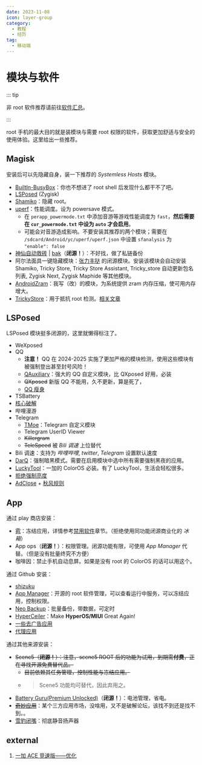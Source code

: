 ```yaml
---
date: 2023-11-08
icon: layer-group
category:
  - 教程
  - 经历
tag:
  - 移动端
---
```


# 模块与软件

::: tip

非 root 软件推荐请前往[软件汇总](../../farraginous/recommend_packages.md#android)。

:::

root 手机的最大目的就是装模块与需要 root 权限的软件，获取更加舒适与安全的使用体验。这里给出一些推荐。

## Magisk

安装后可以先隐藏自身，装一下推荐的 _Systemless Hosts_ 模块。

- [BuiltIn-BusyBox](https://github.com/Magisk-Modules-Alt-Repo/BuiltIn-BusyBox)：你也不想进了 root shell 后发现什么都干不了吧。
- [LSPosed](https://github.com/LSPosed/LSPosed/releases/latest) (Zygisk)
- [Shamiko](https://github.com/LSPosed/LSPosed.github.io/releases)：隐藏 root。
- [uperf](https://github.com/yc9559/uperf)：性能调度。设为 powersave 模式。
  - 在 `perapp_powermode.txt` 中添加音游等游戏性能调度为 `fast`，**然后需要在 `cur_powermode.txt` 中设为 `auto` 才会启用**。
  - 可能会对音游造成影响。不要安装其推荐的两个模块；需要在 `/sdcard/Android/yc/uperf/uperf.json` 中设置 `sfanalysis` 为 `"enable": false`
- [神仙自动救砖](https://wwkh.lanzout.com/iWtRC1e7q9wf) | [bak](https://drive.google.com/file/d/14yctRZDZRrN-PaNsnnRn6d9uzbnMYglo/view?usp=sharing)（**闭源！**）：不好找，做了私链备份
- 阿尔法面具一键隐藏模块：[张力丰哒](https://space.bilibili.com/286681435) 的闭源模块。安装该模块会自动安装 Shamiko, Tricky Store, Tricky Store Assistant, Tricky_store 自动更新包名列表, Zygisk Next, Zygisk Maphide 等其他模块。
- [AndroidZram](https://github.com/lxl66566/AndroidZram)：我写（改）的模块，为系统提供 zram 内存压缩，使可用内存增大。
- [TrickyStore](https://github.com/5ec1cff/TrickyStore)：用于抵抗 root 检测。[相关文章](https://www.reddit.com/r/Magisk/comments/1gegtr4/tutorial_using_trickystore_with_zygisk_next_for/)

## LSPosed

LSPosed 模块挺多闭源的，这里就懒得标注了。

- WeXposed
- QQ
  - **注意！** QQ 在 2024-2025 实施了更加严格的模块检测，使用这些模块有被强制登出甚至封号风险！
  - [QAuxiliary](https://github.com/cinit/QAuxiliary)：强大的 QQ 自定义模块，比 QXposed 好用，必装
  - ~~QXposed~~ 新版 QQ 不能用，久不更新，算是死了，
  - [QQ 瘦身](https://github.com/KitsunePie/QQCleaner)
- TSBattery
- [核心破解](https://github.com/LSPosed/CorePatch/releases)
- 哔哩漫游
- Telegram
  - [TMoe](https://github.com/cinit/TMoe)：Telegram 自定义模块
  - Telegram UserID Viewer
  - ~~Killergram~~
  - ~~TeleSpeed~~ 被 _Bili 调速_ 上位替代
- Bili 调速：支持为 _哔哩哔哩_, _twitter_, _Telegram_ 设置默认速度
- [DarQ](https://github.com/KieronQuinn/DarQ)：强制暗黑模式。需要在启用模块中选中所有需要强制黑夜的应用。
- [LuckyTool](https://github.com/Xposed-Modules-Repo/com.luckyzyx.luckytool)：一加的 ColorOS 必装。有了 LuckyTool，生活会轻松很多。
- [拒绝强制亮度](https://github.com/Xposed-Modules-Repo/com.fankes.refusebrightness)
- [AdClose](https://github.com/zjyzip/AdClose) + [秋风规则](https://awavenue.top/Sub.html#更多格式的规则)

## App

通过 play 商店安装：

- [雹](https://github.com/aistra0528/Hail)：冻结应用，详情参考[禁用软件](./settings.md#禁用软件)章节。（拒绝使用同功能闭源商业化的 _冰箱_）
- App ops（**闭源！**）：权限管理。闭源功能有限，可使用 _App Manager_ 代替。（但是没有批量终究不方便）
- 咖啡因：禁止手机自动息屏。如果是没有 root 的 ColorOS 的话可以用这个。

通过 Github 安装：

- [shizuku](https://github.com/RikkaApps/Shizuku)
- [App Manager](https://github.com/MuntashirAkon/AppManager)：开源的 root 软件管理，可以查看运行中服务，可以冻结应用，控制权限。
- [Neo Backup](https://github.com/NeoApplications/Neo-Backup)：批量备份，带数据，可定时
- [HyperCeiler](https://github.com/ReChronoRain/HyperCeiler)：Make **HyperOS/MIUI** Great Again!
- [一些去广告应用](../../farraginous/recommend_packages.md#去广告)
- [代理应用](../proxy/proxy_software.md#sing-box-系)

通过其他来源安装：

- ~~Scene5（**闭源！**）：注意，scene5 ROOT 后的功能为试用，到期需**付费**，正在寻找开源免费替代品。~~
  - ~~目前依赖其任务管理，控制性能与冻结应用。~~
  - > Scene5 功能均可替代，因此弃用之。
- [Battery Guru(Premium Unlocked)](https://modyolo.com/battery-guru-battery-saver.html)（**闭源！**）：电池管理，省电。
- ~~[奇妙应用](​https://wwwh.lanzoul.co​m/s/MagicalApp)~~：某个三方应用市场，没啥用，又不是破解论坛，该找不到还是找不到。。
- [雪豹闭嘴](https://t.me/microblock_pub/310)：彻底静音扬声器

## external

1. [一加 ACE 竞速版——优化](https://bananazone.cc/一加ace-竞速版-优化/)
